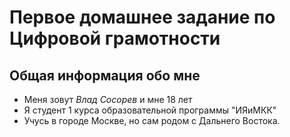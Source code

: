 # Первое домашнее задание по Цифровой грамотности

## Общая информация обо мне
* Меня зовут *Влад Сосорев* и мне 18 лет
* Я студент 1 курса образовательной программы "ИЯиМКК"
* Учусь в городе Москве, но сам родом с Дальнего Востока.


